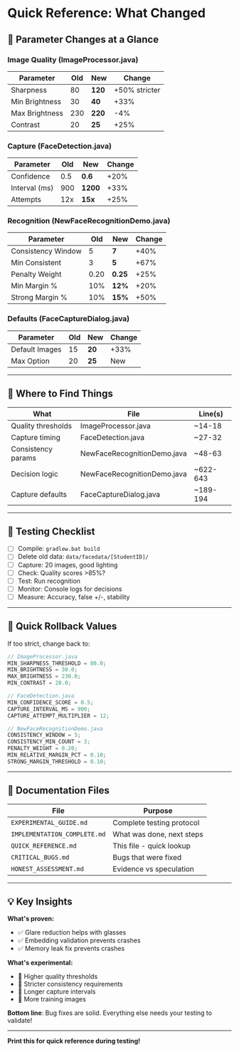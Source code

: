 # Quick Reference: What Changed

## 🔧 Parameter Changes at a Glance

### Image Quality (ImageProcessor.java)
| Parameter | Old | New | Change |
|-----------|-----|-----|--------|
| Sharpness | 80 | **120** | +50% stricter |
| Min Brightness | 30 | **40** | +33% |
| Max Brightness | 230 | **220** | -4% |
| Contrast | 20 | **25** | +25% |

### Capture (FaceDetection.java)
| Parameter | Old | New | Change |
|-----------|-----|-----|--------|
| Confidence | 0.5 | **0.6** | +20% |
| Interval (ms) | 900 | **1200** | +33% |
| Attempts | 12x | **15x** | +25% |

### Recognition (NewFaceRecognitionDemo.java)
| Parameter | Old | New | Change |
|-----------|-----|-----|--------|
| Consistency Window | 5 | **7** | +40% |
| Min Consistent | 3 | **5** | +67% |
| Penalty Weight | 0.20 | **0.25** | +25% |
| Min Margin % | 10% | **12%** | +20% |
| Strong Margin % | 10% | **15%** | +50% |

### Defaults (FaceCaptureDialog.java)
| Parameter | Old | New | Change |
|-----------|-----|-----|--------|
| Default Images | 15 | **20** | +33% |
| Max Option | 20 | **25** | New |

---

## 📍 Where to Find Things

| What | File | Line(s) |
|------|------|---------|
| Quality thresholds | ImageProcessor.java | ~14-18 |
| Capture timing | FaceDetection.java | ~27-32 |
| Consistency params | NewFaceRecognitionDemo.java | ~48-63 |
| Decision logic | NewFaceRecognitionDemo.java | ~622-643 |
| Capture defaults | FaceCaptureDialog.java | ~189-194 |

---

## 🎯 Testing Checklist

- [ ] Compile: `gradlew.bat build`
- [ ] Delete old data: `data/facedata/[StudentID]/`
- [ ] Capture: 20 images, good lighting
- [ ] Check: Quality scores >85%?
- [ ] Test: Run recognition
- [ ] Monitor: Console logs for decisions
- [ ] Measure: Accuracy, false +/-, stability

---

## 🔄 Quick Rollback Values

If too strict, change back to:
```java
// ImageProcessor.java
MIN_SHARPNESS_THRESHOLD = 80.0;
MIN_BRIGHTNESS = 30.0;
MAX_BRIGHTNESS = 230.0;
MIN_CONTRAST = 20.0;

// FaceDetection.java
MIN_CONFIDENCE_SCORE = 0.5;
CAPTURE_INTERVAL_MS = 900;
CAPTURE_ATTEMPT_MULTIPLIER = 12;

// NewFaceRecognitionDemo.java
CONSISTENCY_WINDOW = 5;
CONSISTENCY_MIN_COUNT = 3;
PENALTY_WEIGHT = 0.20;
MIN_RELATIVE_MARGIN_PCT = 0.10;
STRONG_MARGIN_THRESHOLD = 0.10;
```

---

## 📖 Documentation Files

| File | Purpose |
|------|---------|
| `EXPERIMENTAL_GUIDE.md` | Complete testing protocol |
| `IMPLEMENTATION_COMPLETE.md` | What was done, next steps |
| `QUICK_REFERENCE.md` | This file - quick lookup |
| `CRITICAL_BUGS.md` | Bugs that were fixed |
| `HONEST_ASSESSMENT.md` | Evidence vs speculation |

---

## 💡 Key Insights

**What's proven:**
- ✅ Glare reduction helps with glasses
- ✅ Embedding validation prevents crashes
- ✅ Memory leak fix prevents crashes

**What's experimental:**
- 🧪 Higher quality thresholds
- 🧪 Stricter consistency requirements
- 🧪 Longer capture intervals
- 🧪 More training images

**Bottom line**: Bug fixes are solid. Everything else needs your testing to validate!

---

**Print this for quick reference during testing!**
